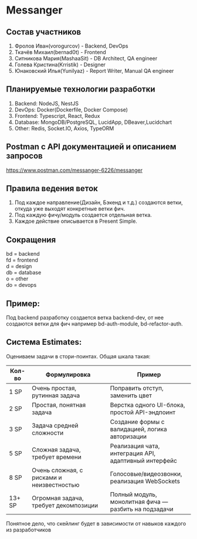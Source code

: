 # Messanger

## Состав участников

1. Фролов Иван(vorogurcov) - Backend, DevOps
2. Ткачёв Михаил(bernad0t) - Frontend
3. Ситникова Мария(MashaaSit) - DB Architect, QA engineer
4. Голева Кристина(Krristik) - Designer
5. Юнаковский Илья(Yunilyaz) - Report Writer, Manual QA engineer

## Планируемые технологии разработки
1. Backend: NodeJS, NestJS
2. DevOps: Docker(Dockerfile, Docker Compose)
3. Frontend: Typescript, React, Redux
4. Database: MongoDB/PostgreSQL, LucidApp, DBeaver,Lucidchart
5. Other: Redis, Socket.IO, Axios, TypeORM

## Postman с API документацией и описанием запросов
https://www.postman.com/messanger-6226/messanger


## Правила ведения веток
1. Под каждое направление(Дизайн, Бэкенд и т.д.) создаются ветки, откуда уже выходят конкретные ветки фич.
2. Под каждую фичу/модуль создается отдельная ветка.
3. Каждое действие описывается в Present Simple.
## Сокращения
bd = backend  
fd = frontend  
d = design  
db = database  
o = other  
do = devops

## Пример:
Под backend разработку создается ветка backend-dev, от нее создаются ветки для фич например bd-auth-module, bd-refactor-auth.

## Система Estimates:

Оцениваем задачи в стори-поинтах. Общая шкала такая:

| Кол-во   | Формулировка                                | Пример                                                         |
|----------|----------------------------------------------|----------------------------------------------------------------|
| 1 SP     | Очень простая, рутинная задача               | Поправить отступ, заменить цвет                                |
| 2 SP     | Простая, понятная задача                     | Верстка одного UI-блока, простой API-эндпоинт                  |
| 3 SP     | Задача средней сложности                     | Создание формы с валидацией, логика авторизации                |
| 5 SP     | Сложная задача, требует времени              | Реализация чата, интеграция API, адаптивный интерфейс          |
| 8 SP     | Очень сложная, с рисками и неизвестностью    | Голосовые/видеозвонки, реализация WebSockets                   |
| 13+ SP   | Огромная задача, требует декомпозиции        | Полный модуль, монолитная фича — разбить на подзадачи          |

Понятное дело, что скейлинг будет в зависимости от навыков каждого из разработчиков

